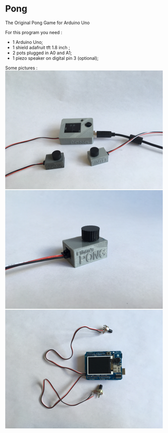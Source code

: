 # Pong
The Original Pong Game for Arduino Uno

For this program you need :

* 1 Arduino Uno;
* 1 shield adafruit tft 1.8 inch ;
* 2 pots plugged in A0 and A1;
* 1 piezo speaker on digital pin 3 (optional);

Some pictures :
<img src="https://github.com/ethanassouline/Pong/blob/master/images/image1.JPG" />
<img src="https://github.com/ethanassouline/Pong/blob/master/images/image2.JPG" />
<img src="https://github.com/ethanassouline/Pong/blob/master/images/image3.JPG" />
